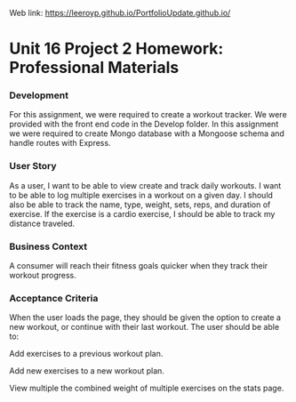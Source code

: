 Web link: https://leeroyp.github.io/PortfolioUpdate.github.io/


# Unit 16 Project 2 Homework: Professional Materials


### Development 
For this assignment, we were required to create a workout tracker. We were  provided with the front end code in the Develop folder. In this assignment we were required to create Mongo database with a Mongoose schema and handle routes with Express.

### User Story

As a user, I want to be able to view create and track daily workouts. I want to be able to log multiple exercises in a workout on a given day. I should also be able to track the name, type, weight, sets, reps, and duration of exercise. If the exercise is a cardio exercise, I should be able to track my distance traveled.
 

### Business Context
A consumer will reach their fitness goals quicker when they track their workout progress.

### Acceptance Criteria
When the user loads the page, they should be given the option to create a new workout, or continue with their last workout.
The user should be able to:

Add exercises to a previous workout plan.

Add new exercises to a new workout plan.

View multiple the combined weight of multiple exercises on the stats page.



